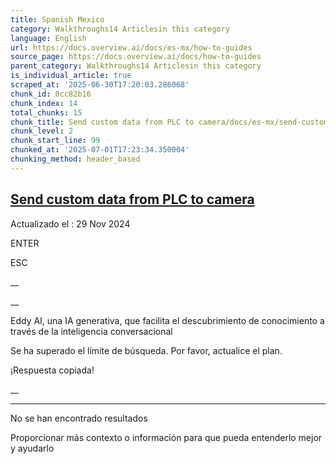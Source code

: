 ```yaml
---
title: Spanish Mexico
category: Walkthroughs14 Articlesin this category
language: English
url: https://docs.overview.ai/docs/es-mx/how-to-guides
source_page: https://docs.overview.ai/docs/how-to-guides
parent_category: Walkthroughs14 Articlesin this category
is_individual_article: true
scraped_at: '2025-06-30T17:20:03.286068'
chunk_id: 0cc82b16
chunk_index: 14
total_chunks: 15
chunk_title: Send custom data from PLC to camera/docs/es-mx/send-customdata-from-plc-to-camera
chunk_level: 2
chunk_start_line: 99
chunked_at: '2025-07-01T17:23:34.350004'
chunking_method: header_based
---
```


## [Send custom data from PLC to camera](/docs/es-mx/send-customdata-from-plc-to-camera)

Actualizado el : 29 Nov 2024

ENTER

ESC

 __

__

Eddy AI, una IA generativa, que facilita el descubrimiento de conocimiento a través de la inteligencia conversacional

Se ha superado el límite de búsqueda. Por favor, actualice el plan.

¡Respuesta copiada\!

__

__ __

No se han encontrado resultados

Proporcionar más contexto o información para que pueda entenderlo mejor y ayudarlo
